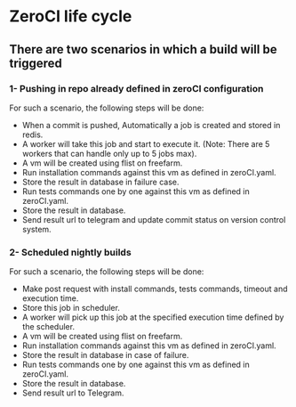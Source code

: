 # ZeroCI life cycle

## There are two scenarios in which a build will be triggered

### 1- Pushing in repo already defined in zeroCI configuration

 For such a scenario, the following steps will be done:

- When a commit is pushed, Automatically a job is created and stored in redis.
- A worker will take this job and start to execute it. (Note: There are 5 workers that can handle only up to 5 jobs max).
- A vm will be created using flist on freefarm.
- Run installation commands against this vm as defined in zeroCI.yaml.
- Store the result in database in failure case.
- Run tests commands one by one against this vm as defined in zeroCI.yaml.
- Store the result in database.
- Send result url to telegram and update commit status on version control system.

### 2- Scheduled nightly builds

For such a scenario, the following steps will be done:

- Make post request with install commands, tests commands, timeout and execution time.
- Store this job in scheduler.
- A worker will pick up this job at the specified execution time defined by the scheduler.
- A vm will be created using flist on freefarm.
- Run installation commands against this vm as defined in zeroCI.yaml.
- Store the result in database in case of failure.
- Run tests commands one by one against this vm as defined in zeroCI.yaml.
- Store the result in database.
- Send result url to Telegram.
